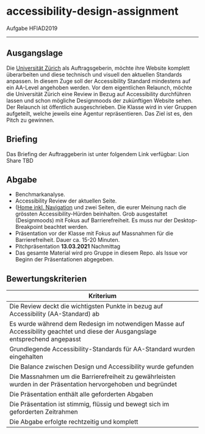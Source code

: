 # accessibility-design-assignment
Aufgabe HFIAD2019

***

## Ausgangslage

Die [Universität Zürich](https://www.uzh.ch/de.html) als Auftragsgeberin, möchte ihre Website komplett überarbeiten und diese technisch und visuell den aktuellen Standards anpassen. In diesem Zuge soll der Accessibility Standard mindestens auf ein AA-Level angehoben werden. Vor dem eigentlichen Relaunch, möchte die Universität Zürich eine Review in Bezug auf Accessibility durchführen lassen und schon mögliche Designmoods der zukünftigen Website sehen. Der Relaunch ist öffentlich ausgeschrieben. Die Klasse wird in vier Gruppen aufgeteilt, welche jeweils eine Agentur repräsentieren. Das Ziel ist es, den Pitch zu gewinnen.

## Briefing

Das Briefing der Auftraggeberin ist unter folgendem Link verfügbar: Lion Share TBD

## Abgabe
* Benchmarkanalyse.
* Accessibility Review der aktuellen Seite.
* ([Home inkl. Navigation](https://www.uzh.ch/de.html) und zwei Seiten, die eurer Meinung nach die grössten Accessibility-Hürden beinhalten. Grob ausgestaltet (Designmoods) mit Fokus auf Barrierefreiheit. Es muss nur der Desktop-Breakpoint beachtet werden.
* Präsentation vor der Klasse mit Fokus auf Massnahmen für die Barrierefreiheit. Dauer ca. 15-20 Minuten.
* Pitchpräsentation **13.03.2021** Nachmittag
* Das gesamte Material wird pro Gruppe in diesem Repo. als Issue vor Beginn der Präsentationen abgegeben.


## Bewertungskriterien

| Kriterium     |
| ------------- |
| Die Review deckt die wichtigsten Punkte in bezug auf Accessibility (AA-Standard) ab  |
| Es wurde während dem Redesign im notwendigen Masse auf Accessibility geachtet und diese der Ausgangslage entsprechend angepasst    |
| Grundlegende Accessibility-Standards für AA-Standard wurden eingehalten |
| Die Balance zwischen Design und Accessibility wurde gefunden |
| Die Massnahmen um die Barrierefreiheit zu gewährleisten wurden in der Präsentation hervorgehoben und begründet |
| Die Präsentation enthält alle geforderten Abgaben |
| Die Präsentation ist stimmig, flüssig und bewegt sich im geforderten Zeitrahmen |
| Die Abgabe erfolgte rechtzeitig und komplett |
